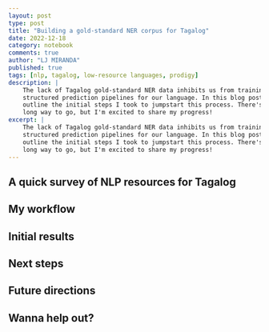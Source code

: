 ```yaml
---
layout: post
type: post
title: "Building a gold-standard NER corpus for Tagalog"
date: 2022-12-18
category: notebook
comments: true
author: "LJ MIRANDA"
published: true
tags: [nlp, tagalog, low-resource languages, prodigy]
description: |
    The lack of Tagalog gold-standard NER data inhibits us from training decent
    structured prediction pipelines for our language. In this blog post, I
    outline the initial steps I took to jumpstart this process. There's still a
    long way to go, but I'm excited to share my progress! 
excerpt: |
    The lack of Tagalog gold-standard NER data inhibits us from training decent
    structured prediction pipelines for our language. In this blog post, I
    outline the initial steps I took to jumpstart this process. There's still a
    long way to go, but I'm excited to share my progress! 
---
```



## A quick survey of NLP resources for Tagalog


## My workflow


## Initial results


## Next steps


## Future directions


## Wanna help out?